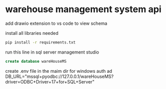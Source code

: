 # warehouse management system api


add drawio extension to vs code to view schema 


install all libraries needed
```bash
pip install -r requirements.txt
```

run this line in sql server management studio
```sql
create database wareHouseMS
```

create .env file in the maim dir
for windows auth
ad 
DB_URL="mssql+pyodbc://127.0.0.1/wareHouseMS?driver=ODBC+Driver+17+for+SQL+Server"